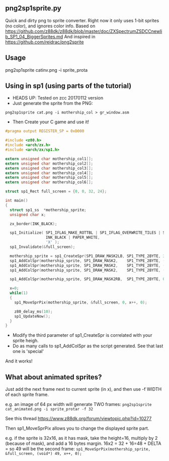 ## png2sp1sprite.py 
Quick and dirty png to sprite converter. Right now it only uses 1-bit sprites (no color), and ignores color info.
Based on 
https://github.com/z88dk/z88dk/blob/master/doc/ZXSpectrumZSDCCnewlib_SP1_04_BiggerSprites.md
And inspired in
https://github.com/reidrac/png2sprite

## Usage
png2sp1sprite catinv.png -i sprite_prota

## Using in sp1 (using parts of the tutorial)
* HEADS UP: Tested on zcc 20170112 version
* Just generate the sprite from the PNG: 
```
png2sp1sprite cat.png -i mothership_col > gr_window.asm
``` 

* Then Create your C game and use it!

```C
#pragma output REGISTER_SP = 0xD000

#include <z80.h>
#include <arch/zx.h>
#include <arch/zx/sp1.h>

extern unsigned char mothership_col1[];
extern unsigned char mothership_col2[];
extern unsigned char mothership_col3[];
extern unsigned char mothership_col4[];
extern unsigned char mothership_col5[];
extern unsigned char mothership_col6[];

struct sp1_Rect full_screen = {0, 0, 32, 24};

int main()
{
  struct sp1_ss  *mothership_sprite;
  unsigned char x;

  zx_border(INK_BLACK);

  sp1_Initialize( SP1_IFLAG_MAKE_ROTTBL | SP1_IFLAG_OVERWRITE_TILES | SP1_IFLAG_OVERWRITE_DFILE,
                  INK_BLACK | PAPER_WHITE,
                  'X' );
  sp1_Invalidate(&full_screen);

  mothership_sprite = sp1_CreateSpr(SP1_DRAW_MASK2LB, SP1_TYPE_2BYTE, 3, (int)mothership_col1, 0);
  sp1_AddColSpr(mothership_sprite, SP1_DRAW_MASK2,    SP1_TYPE_2BYTE, (int)mothership_col2, 0);
  sp1_AddColSpr(mothership_sprite, SP1_DRAW_MASK2,    SP1_TYPE_2BYTE, (int)mothership_col3, 0);
  sp1_AddColSpr(mothership_sprite, SP1_DRAW_MASK2,    SP1_TYPE_2BYTE, (int)mothership_col4, 0);

  sp1_AddColSpr(mothership_sprite, SP1_DRAW_MASK2RB,  SP1_TYPE_2BYTE, 0, 0);

  x=0;
  while(1)
  {
    sp1_MoveSprPix(mothership_sprite, &full_screen, 0, x++, 0);

    z80_delay_ms(10);
    sp1_UpdateNow();
  }
}

```
* Modify the third parameter of sp1_CreateSpr is correlated with your sprite heigh.
* Do as many calls to sp1_AddColSpr as the script generated. See that last one is 'special'

And it works!

## What about animated sprites?
Just add the next frame next to current sprite (in x), and then use -f WIDTH of each sprite frame.

e.g. an image of 64 px width will generate TWO frames:
`png2sp1sprite cat_animated.png -i sprite_protar -f 32`

See this thread
https://www.z88dk.org/forum/viewtopic.php?id=10277

Then sp1_MoveSprPix allows you to change the displayed sprite part. 

e.g. if the sprite is 32x16, as it has mask, take the height=16, multiply by 2 (because of mask), and add a 16 bytes margin. 16x2 = 32 + 16=48 + DELTA = so 49 will be the second frame:
`sp1_MoveSprPix(mothership_sprite, &full_screen, (void*) 49, x++, 0);`
